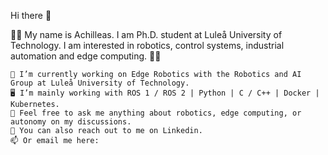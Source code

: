 Hi there 👋

👨‍🎓 My name is Achilleas. I am Ph.D. student at Luleå University of Technology. I am interested in robotics, control systems, industrial automation and edge computing. 👨‍🔧

    🦾 I’m currently working on Edge Robotics with the Robotics and AI Group at Luleå University of Technology.
    🖥️ I’m mainly working with ROS 1 / ROS 2 | Python | C / C++ | Docker | Kubernetes.
    💬 Feel free to ask me anything about robotics, edge computing, or autonomy on my discussions.
    💼 You can also reach out to me on Linkedin.
    📫 Or email me here: 
